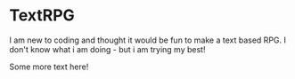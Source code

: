 # TextRPG
I am new to coding and thought it would be fun to make a text based RPG. I don't know what i am doing - but i am trying my best!

Some more text here!